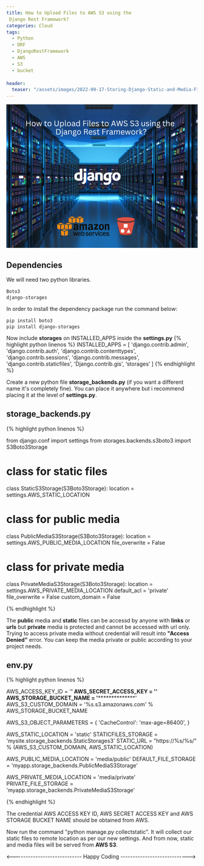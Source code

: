 ```yaml
---
title: How to Upload Files to AWS S3 using the
 Django Rest Framework?
categories: Cloud
tags:
  - Python
  - DRF
  - DjangoRestFramework
  - AWS
  - S3
  - bucket

header:
  teaser: "/assets/images/2022-09-17-Storing-Django-Static-and-Media-Files-on-Amazon-S3/django-with-s3.png"
---
```


![Cover Page](/assets/images/2022-09-17-Storing-Django-Static-and-Media-Files-on-Amazon-S3/django-with-s3.png)
## Dependencies
We will need two python libraries.
    
    Boto3
    django-storages

In order to install the dependency package run the command below:

    pip install boto3
    pip install django-storages

Now include **storages** on INSTALLED_APPS inside the **settings.py**
{% highlight python linenos %}
INSTALLED_APPS = [
    'django.contrib.admin',
    'django.contrib.auth',
    'django.contrib.contenttypes',
    'django.contrib.sessions',
    'django.contrib.messages',
    'django.contrib.staticfiles',
    'Django.contrib.gis',
    ‘storages’
]
{% endhighlight %}

Create a new python file **storage_backends.py** (if you want a different name it's completely fine). You can place it anywhere but i recommend placing  it at the level of **settings.py**.

## storage_backends.py

{% highlight python linenos %}

from django.conf import settings
from storages.backends.s3boto3 import S3Boto3Storage

# class for static files
class StaticS3Storage(S3Boto3Storage):
    location = settings.AWS_STATIC_LOCATION

# class for public media
class PublicMediaS3Storage(S3Boto3Storage):
    location = settings.AWS_PUBLIC_MEDIA_LOCATION
    file_overwrite = False

# class for private media
class PrivateMediaS3Storage(S3Boto3Storage):
    location = settings.AWS_PRIVATE_MEDIA_LOCATION
    default_acl = 'private'
    file_overwrite = False
    custom_domain = False

{% endhighlight %}

The **public** media and **static** files can be accessd by anyone with **links** or **urls** but **private** media is protected and cannot be accessed with url only. Trying to access private media without credential will result into
**"Access Denied"** error. You can keep the media private or public according to your project needs.

## env.py
{% highlight python linenos %}

AWS_ACCESS_KEY_ID = '****************'
AWS_SECRET_ACCESS_KEY = '************************'
AWS_STORAGE_BUCKET_NAME = '**********************'
AWS_S3_CUSTOM_DOMAIN = '%s.s3.amazonaws.com' % AWS_STORAGE_BUCKET_NAME

AWS_S3_OBJECT_PARAMETERS = {
    'CacheControl': 'max-age=86400',
}


AWS_STATIC_LOCATION = 'static'
STATICFILES_STORAGE = 'mysite.storage_backends.StaticStorages3'
STATIC_URL = "https://%s/%s/" % (AWS_S3_CUSTOM_DOMAIN, AWS_STATIC_LOCATION)


AWS_PUBLIC_MEDIA_LOCATION = 'media/public'
DEFAULT_FILE_STORAGE = 'myapp.storage_backends.PublicMediaS3Storage'

AWS_PRIVATE_MEDIA_LOCATION = 'media/private'
PRIVATE_FILE_STORAGE = 'myapp.storage_backends.PrivateMediaS3Storage'

{% endhighlight %}

The credential AWS ACCESS KEY ID, AWS SECRET ACCESS KEY and AWS STORAGE BUCKET NAME should be obtained from AWS.

Now run the command "python manage.py collectstatic". It will collect our static files to remote location as per our new settings. And from now, static and media files will be served from **AWS S3**.

<---------------------------- Happy Coding ---------------------------->